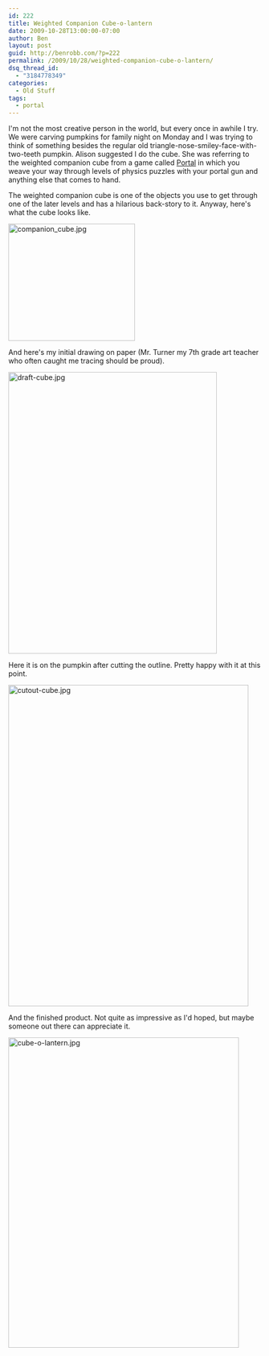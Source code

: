 ```yaml
---
id: 222
title: Weighted Companion Cube-o-lantern
date: 2009-10-28T13:00:00-07:00
author: Ben
layout: post
guid: http://benrobb.com/?p=222
permalink: /2009/10/28/weighted-companion-cube-o-lantern/
dsq_thread_id:
  - "3184778349"
categories:
  - Old Stuff
tags:
  - portal
---
```

 <p>I'm not the most creative person in the world, but every once in awhile I try. We were carving pumpkins for family night on Monday and I was trying to think of something besides the regular old triangle-nose-smiley-face-with-two-teeth pumpkin. Alison suggested I do the cube. She was referring to the weighted companion cube from a game called <a href="http://en.wikipedia.org/wiki/Portal_(video_game)" target="_blank" title="Portal on Wikipedia">Portal</a> in which you weave your way through levels of physics puzzles with your portal gun and anything else that comes to hand.</p> <p>The weighted companion cube is one of the objects you use to get through one of the later levels and has a hilarious back-story to it. Anyway, here's what the cube looks like.</p> <p><img src="https://benrobb.com/wp-content/uploads/2009/10/companion_cube.jpg" alt="companion_cube.jpg" height="233" width="252"/></p> <p>And here's my initial drawing on paper (Mr. Turner my 7th grade art teacher who often caught me tracing should be proud).</p> <p><img src="https://benrobb.com/wp-content/uploads/2009/10/draft_cube.jpg" alt="draft-cube.jpg" height="560" width="415"/></p> <p>Here it is on the pumpkin after cutting the outline. Pretty happy with it at this point.</p> <p><img src="https://benrobb.com/wp-content/uploads/2009/10/cutout_cube.jpg" alt="cutout-cube.jpg" height="639" width="478"/></p> <p>And the finished product. Not quite as impressive as I'd hoped, but maybe someone out there can appreciate it.</p> <p><img src="https://benrobb.com/wp-content/uploads/2009/10/cube_o_lantern.jpg" alt="cube-o-lantern.jpg" height="617" width="459"/></p> 